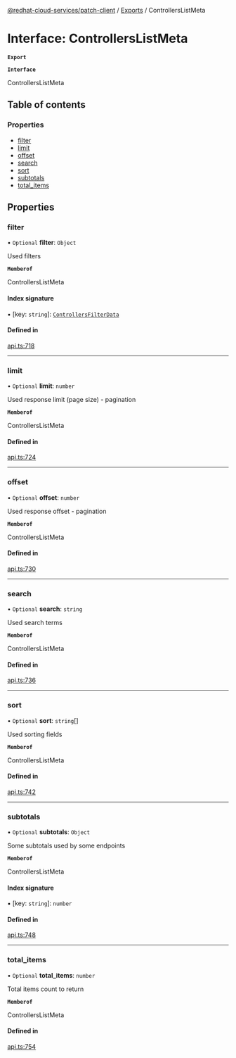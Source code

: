 [@redhat-cloud-services/patch-client](../README.md) / [Exports](../modules.md) / ControllersListMeta

# Interface: ControllersListMeta

**`Export`**

**`Interface`**

ControllersListMeta

## Table of contents

### Properties

- [filter](ControllersListMeta.md#filter)
- [limit](ControllersListMeta.md#limit)
- [offset](ControllersListMeta.md#offset)
- [search](ControllersListMeta.md#search)
- [sort](ControllersListMeta.md#sort)
- [subtotals](ControllersListMeta.md#subtotals)
- [total\_items](ControllersListMeta.md#total_items)

## Properties

### filter

• `Optional` **filter**: `Object`

Used filters

**`Memberof`**

ControllersListMeta

#### Index signature

▪ [key: `string`]: [`ControllersFilterData`](ControllersFilterData.md)

#### Defined in

[api.ts:718](https://github.com/mkholjuraev/javascript-clients/blob/master/packages/patch/api.ts#L718)

___

### limit

• `Optional` **limit**: `number`

Used response limit (page size) - pagination

**`Memberof`**

ControllersListMeta

#### Defined in

[api.ts:724](https://github.com/mkholjuraev/javascript-clients/blob/master/packages/patch/api.ts#L724)

___

### offset

• `Optional` **offset**: `number`

Used response offset - pagination

**`Memberof`**

ControllersListMeta

#### Defined in

[api.ts:730](https://github.com/mkholjuraev/javascript-clients/blob/master/packages/patch/api.ts#L730)

___

### search

• `Optional` **search**: `string`

Used search terms

**`Memberof`**

ControllersListMeta

#### Defined in

[api.ts:736](https://github.com/mkholjuraev/javascript-clients/blob/master/packages/patch/api.ts#L736)

___

### sort

• `Optional` **sort**: `string`[]

Used sorting fields

**`Memberof`**

ControllersListMeta

#### Defined in

[api.ts:742](https://github.com/mkholjuraev/javascript-clients/blob/master/packages/patch/api.ts#L742)

___

### subtotals

• `Optional` **subtotals**: `Object`

Some subtotals used by some endpoints

**`Memberof`**

ControllersListMeta

#### Index signature

▪ [key: `string`]: `number`

#### Defined in

[api.ts:748](https://github.com/mkholjuraev/javascript-clients/blob/master/packages/patch/api.ts#L748)

___

### total\_items

• `Optional` **total\_items**: `number`

Total items count to return

**`Memberof`**

ControllersListMeta

#### Defined in

[api.ts:754](https://github.com/mkholjuraev/javascript-clients/blob/master/packages/patch/api.ts#L754)
